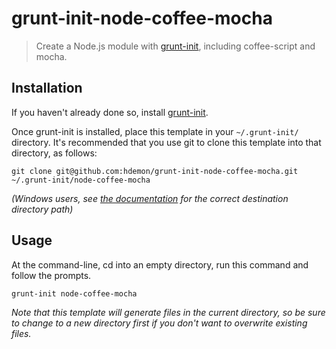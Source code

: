 # grunt-init-node-coffee-mocha

> Create a Node.js module with [grunt-init][], including coffee-script and mocha.

[grunt-init]: http://gruntjs.com/project-scaffolding

## Installation
If you haven't already done so, install [grunt-init][].

Once grunt-init is installed, place this template in your `~/.grunt-init/` directory. It's recommended that you use git to clone this template into that directory, as follows:

```
git clone git@github.com:hdemon/grunt-init-node-coffee-mocha.git ~/.grunt-init/node-coffee-mocha
```

_(Windows users, see [the documentation][grunt-init] for the correct destination directory path)_

## Usage

At the command-line, cd into an empty directory, run this command and follow the prompts.

```
grunt-init node-coffee-mocha
```

_Note that this template will generate files in the current directory, so be sure to change to a new directory first if you don't want to overwrite existing files._
